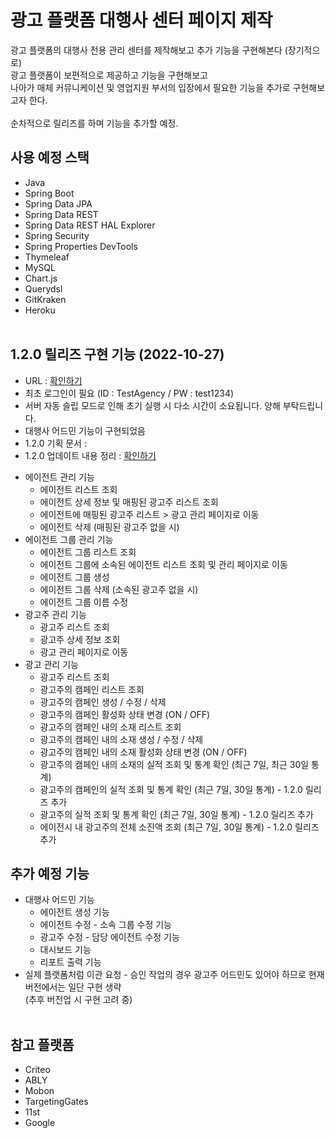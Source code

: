 # 광고 플랫폼 대행사 센터 페이지 제작

광고 플랫폼의 대행사 전용 관리 센터를 제작해보고 추가 기능을 구현해본다 (장기적으로) </br>
광고 플랫폼이 보편적으로 제공하고 기능을 구현해보고 </br>
나아가 매체 커뮤니케이션 및 영업지원 부서의 입장에서 필요한 기능을 추가로 구현해보고자 한다. </br></br>
순차적으로 릴리즈를 하며 기능을 추가할 예정.

## 사용 예정 스택

* Java
* Spring Boot
* Spring Data JPA
* Spring Data REST
* Spring Data REST HAL Explorer
* Spring Security
* Spring Properties DevTools
* Thymeleaf
* MySQL
* Chart.js
* Querydsl
* GitKraken
* Heroku </br></br>

## 1.2.0 릴리즈 구현 기능 (2022-10-27)
- URL : <a href="https://cocoball-ad-agency-platform.herokuapp.com/" target="_blank">확인하기</a>
- 최초 로그인이 필요 (ID : TestAgency / PW : test1234) 
- 서버 자동 슬립 모드로 인해 초기 실행 시 다소 시간이 소요됩니다. 양해 부탁드립니다.
- 대행사 어드민 기능이 구현되었음
- 1.2.0 기획 문서 : <a href="https://velog.io/@mrcocoball/221019%EA%B4%91%EA%B3%A0-%EA%B4%80%EB%A6%AC-%ED%94%8C%EB%9E%AB%ED%8F%BC-%EB%8C%80%ED%96%89%EC%82%AC-%EC%84%BC%ED%84%B0-%EC%A0%9C%EC%9E%91-341.2.0-%EB%B2%84%EC%A0%84-%EB%A6%B4%EB%A6%AC%EC%A6%88-%EA%B8%B0%ED%9A%8D"></a>
- 1.2.0 업데이트 내용 정리 : <a href="https://velog.io/@mrcocoball/2210011007%EA%B4%91%EA%B3%A0-%EA%B4%80%EB%A6%AC-%ED%94%8C%EB%9E%AB%ED%8F%BC-%EB%8C%80%ED%96%89%EC%82%AC-%EC%84%BC%ED%84%B0-%EC%A0%9C%EC%9E%91-331.1.0-%EB%B2%84%EC%A0%84-%EB%A6%B4%EB%A6%AC%EC%A6%88-%EB%B0%B0%ED%8F%AC" target="_blank">확인하기</a>

* 에이전트 관리 기능
   * 에이전트 리스트 조회
   * 에이전트 상세 정보 및 매핑된 광고주 리스트 조회
   * 에이전트에 매핑된 광고주 리스트 > 광고 관리 페이지로 이동
   * 에이전트 삭제 (매핑된 광고주 없을 시)
* 에이전트 그룹 관리 기능
   * 에이전트 그룹 리스트 조회
   * 에이전트 그룹에 소속된 에이전트 리스트 조회 및 관리 페이지로 이동
   * 에이전트 그룹 생성
   * 에이전트 그룹 삭제 (소속된 광고주 없을 시)
   * 에이전트 그룹 이름 수정
* 광고주 관리 기능
   * 광고주 리스트 조회
   * 광고주 상세 정보 조회
   * 광고 관리 페이지로 이동
* 광고 관리 기능
   * 광고주 리스트 조회
   * 광고주의 캠페인 리스트 조회
   * 광고주의 캠페인 생성 / 수정 / 삭제
   * 광고주의 캠페인 활성화 상태 변경 (ON / OFF)
   * 광고주의 캠페인 내의 소재 리스트 조회
   * 광고주의 캠페인 내의 소재 생성 / 수정 / 삭제
   * 광고주의 캠페인 내의 소재 활성화 상태 변경 (ON / OFF)
   * 광고주의 캠페인 내의 소재의 실적 조회 및 통계 확인 (최근 7일, 최근 30일 통계)
   * 광고주의 캠페인의 실적 조회 및 통계 확인 (최근 7일, 30일 통계) - 1.2.0 릴리즈 추가
   * 광고주의 실적 조회 및 통계 확인 (최근 7일, 30일 통계) - 1.2.0 릴리즈 추가
   * 에이전시 내 광고주의 전체 소진액 조회 (최근 7일, 30일 통계) - 1.2.0 릴리즈 추가

## 추가 예정 기능
* 대행사 어드민 기능
    * 에이전트 생성 기능
    * 에이전트 수정 - 소속 그룹 수정 기능
    * 광고주 수정 - 담당 에이전트 수정 기능
    * 대시보드 기능
    * 리포트 출력 기능
* 실제 플랫폼처럼 이관 요청 - 승인 작업의 경우 광고주 어드민도 있어야 하므로 현재 버전에서는 일단 구현 생략 </br>
  (추후 버전업 시 구현 고려 중) </br></br>

## 참고 플랫폼

* Criteo
* ABLY
* Mobon
* TargetingGates
* 11st
* Google
